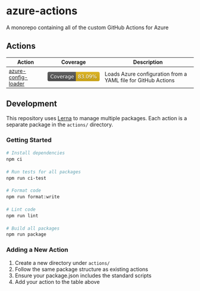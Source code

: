 # azure-actions

A monorepo containing all of the custom GitHub Actions for Azure

## Actions

| Action | Coverage | Description |
|--------|----------|-------------|
| [azure-config-loader](./actions/azure-config-loader) | ![Coverage](./badges/azure-config-loader.svg) | Loads Azure configuration from a YAML file for GitHub Actions |

## Development

This repository uses [Lerna](https://lerna.js.org/) to manage multiple packages. Each action is a separate package in the `actions/` directory.

### Getting Started

```bash
# Install dependencies
npm ci

# Run tests for all packages
npm run ci-test

# Format code
npm run format:write

# Lint code
npm run lint

# Build all packages
npm run package
```

### Adding a New Action

1. Create a new directory under `actions/`
2. Follow the same package structure as existing actions
3. Ensure your package.json includes the standard scripts
4. Add your action to the table above
